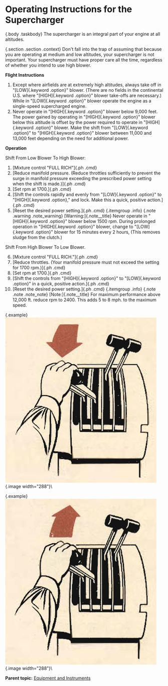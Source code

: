 
Operating Instructions for the Supercharger
===========================================

 {.body .taskbody}
The supercharger is an integral part of your engine at all altitudes.

 {.section .section .context}
Don\'t fall into the trap of assuming that because you are operating at
medium and low altitudes, your supercharger is not important. Your
supercharger must have proper care all the time, regardless of whether
you intend to use high blower.

**Flight Instructions**

1.  Except where airfields are at extremely high altitudes, always take
    off in \"[LOW]{.keyword .option}\" blower. (There are no fields in
    the continental U.S. where \"[HIGH]{.keyword .option}\" blower
    take-offs are necessary.) While in \"[LOW]{.keyword .option}\"
    blower operate the engine as a single-speed supercharged engine.
2.  Never operate in \"[HIGH]{.keyword .option}\" blower below 9,000
    feet. The power gained by operating in \"[HIGH]{.keyword .option}\"
    blower below this altitude is offset by the power required to
    operate in \"[HIGH]{.keyword .option}\" blower. Make the shift from
    \"[LOW]{.keyword .option}\" to \"[HIGH]{.keyword .option}\" blower
    between 11,000 and 13,000 feet depending on the need for additional
    power.


**Operation**

Shift From Low Blower To High Blower:

1.  [Mixture control \"FULL RICH\"]{.ph .cmd}
2.  [Reduce manifold pressure. (Reduce throttles sufficiently to prevent
    the surge in manifold pressure exceeding the prescribed power
    setting when the shift is made.)]{.ph .cmd}
3.  [Set rpm at 1700.]{.ph .cmd}
4.  [Shift the controls rapidly and evenly from \"[LOW]{.keyword
    .option}\" to \"[HIGH]{.keyword .option},\" and lock. Make this a
    quick, positive action.]{.ph .cmd}
5.  [Reset the desired power setting.]{.ph .cmd}
     {.itemgroup .info}
     {.note .warning .note_warning}
    [Warning:]{.note__title} Never operate in \"[HIGH]{.keyword
    .option}\" blower below 1500 rpm. During prolonged operation in
    \"[HIGH]{.keyword .option}\" blower, change to \"[LOW]{.keyword
    .option}\" blower for 15 minutes every 2 hours, (This removes sludge
    from the clutch.)
    
    

Shift From High Blower To Low Blower.

6.  [Mixture control \"FULL RICH.\"]{.ph .cmd}
7.  [Reduce throttles. (Your manifold pressure must not exceed the
    setting for 1700 rpm.)]{.ph .cmd}
8.  [Set rpm at 1700.]{.ph .cmd}
9.  [Shift the controls from \"[HIGH]{.keyword .option}\" to
    \"[LOW]{.keyword .option}\" in a quick, positive action.]{.ph .cmd}
10. [Reset the desired power setting.]{.ph .cmd}
     {.itemgroup .info}
     {.note .note .note_note}
    [Note:]{.note__title} For maximum performance above 12,000 ft.
    reduce rpm to 2400. This adds 5 to 8 mph. to the maximum speed.
    
    

 {.example}
\
![](../images/low_blower_to_high_blower.png){.image width="288"}\


 {.example}
\
![](../images/high_blower_to_low_blower.png){.image width="288"}\





**Parent topic:** [Equipment and
Instruments](../mdita/equipment_and_instruments.md "This section provides a survey of the key systems, equipment and instrumentation of the B-25 airplane.")



